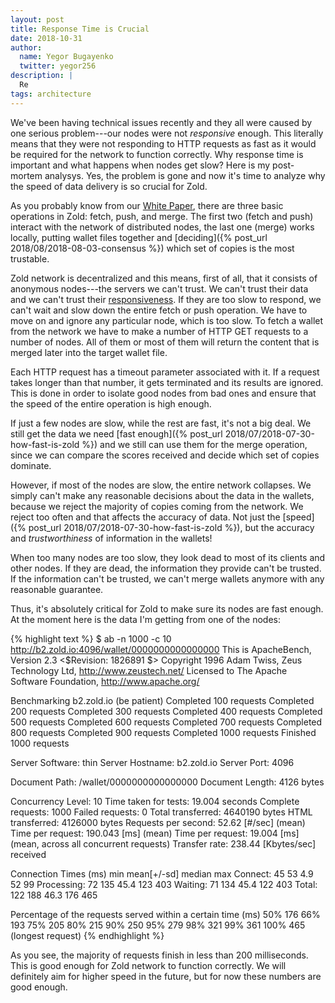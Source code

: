 ```yaml
---
layout: post
title: Response Time is Crucial
date: 2018-10-31
author:
  name: Yegor Bugayenko
  twitter: yegor256
description: |
  Re
tags: architecture
---
```


We've been having technical issues recently and they all were caused
by one serious problem---our nodes were not _responsive_ enough. This
literally means that they were not responding to HTTP requests as fast
as it would be required for the network to function correctly. Why
response time is important and what happens when nodes get slow?
Here is my post-mortem analysys. Yes, the problem is gone and now it's
time to analyze why the speed of data delivery is so crucial for Zold.

<!--more-->

As you probably know from our [White Paper](https://papers.zold.io/wp.pdf),
there are three basic operations in Zold: fetch, push, and merge. The first
two (fetch and push) interact with the network of distributed nodes, the last one
(merge) works locally, putting wallet files together and
[deciding]({% post_url 2018/08/2018-08-03-consensus %}) which
set of copies is the most trustable.

Zold network is decentralized and this means, first of all, that it
consists of anonymous nodes---the servers we can't trust. We can't trust
their data and we can't trust their
[responsiveness](https://en.wikipedia.org/wiki/Responsiveness). If they are too slow
to respond, we can't wait and slow down the entire fetch or push operation.
We have to move on and ignore any particular node, which is too slow. To fetch
a wallet from the network we have to make a number of HTTP GET requests to
a number of nodes. All of them or most of them will return the content
that is merged later into the target wallet file.

Each HTTP request has a timeout parameter associated with it.
If a request takes longer than that
number, it gets terminated and its results are ignored. This is done in order
to isolate good nodes from bad ones and ensure that the speed of the entire
operation is high enough.

If just a few nodes are slow, while the rest are fast, it's not a big deal. We
still get the data we need
[fast enough]({% post_url 2018/07/2018-07-30-how-fast-is-zold %}) and we still can use them for the
merge operation, since we can compare the scores received and decide
which set of copies dominate.

However, if most of the nodes are slow, the entire network collapses. We simply
can't make any reasonable decisions about the data in the wallets, because
we reject the majority of copies coming from the network. We reject too
often and that affects the accuracy of data. Not just the
[speed]({% post_url 2018/07/2018-07-30-how-fast-is-zold %}), but the
accuracy and _trustworthiness_ of information in the wallets!

When too many nodes are too slow, they look dead to most of its clients and
other nodes. If they are dead, the information they provide can't be trusted.
If the information can't be trusted, we can't merge wallets anymore with
any reasonable guarantee.

Thus, it's absolutely critical for Zold to make sure its nodes are fast enough.
At the moment here is the data I'm getting from one of the nodes:

{% highlight text %}
$ ab -n 1000 -c 10 http://b2.zold.io:4096/wallet/0000000000000000
This is ApacheBench, Version 2.3 <$Revision: 1826891 $>
Copyright 1996 Adam Twiss, Zeus Technology Ltd, http://www.zeustech.net/
Licensed to The Apache Software Foundation, http://www.apache.org/

Benchmarking b2.zold.io (be patient)
Completed 100 requests
Completed 200 requests
Completed 300 requests
Completed 400 requests
Completed 500 requests
Completed 600 requests
Completed 700 requests
Completed 800 requests
Completed 900 requests
Completed 1000 requests
Finished 1000 requests


Server Software:        thin
Server Hostname:        b2.zold.io
Server Port:            4096

Document Path:          /wallet/0000000000000000
Document Length:        4126 bytes

Concurrency Level:      10
Time taken for tests:   19.004 seconds
Complete requests:      1000
Failed requests:        0
Total transferred:      4640190 bytes
HTML transferred:       4126000 bytes
Requests per second:    52.62 [#/sec] (mean)
Time per request:       190.043 [ms] (mean)
Time per request:       19.004 [ms] (mean, across all concurrent requests)
Transfer rate:          238.44 [Kbytes/sec] received

Connection Times (ms)
              min  mean[+/-sd] median   max
Connect:       45   53   4.9     52      99
Processing:    72  135  45.4    123     403
Waiting:       71  134  45.4    122     403
Total:        122  188  46.3    176     465

Percentage of the requests served within a certain time (ms)
  50%    176
  66%    193
  75%    205
  80%    215
  90%    250
  95%    279
  98%    321
  99%    361
 100%    465 (longest request)
{% endhighlight %}

As you see, the majority of requests finish in less than 200 milliseconds.
This is good enough for Zold network to function correctly. We will definitely
aim for higher speed in the future, but for now these numbers are good enough.
